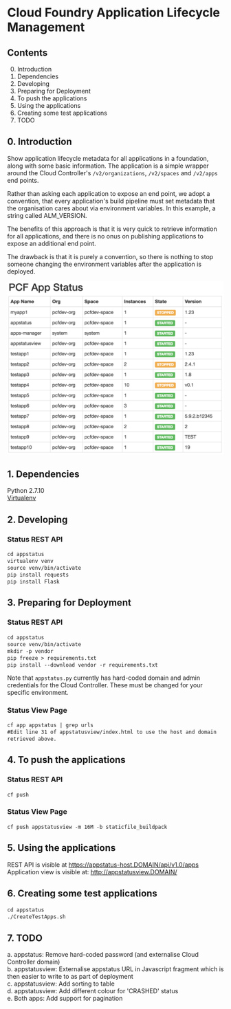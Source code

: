 # Cloud Foundry Application Lifecycle Management  
## Contents  
0. Introduction   
1. Dependencies   
2. Developing  
3. Preparing for Deployment  
4. To push the applications  
5. Using the applications  
6. Creating some test applications  
7. TODO  
  
## 0. Introduction 
Show application lifecycle metadata for all applications in a foundation, along with some basic information. The application is a simple wrapper around the Cloud Controller's `/v2/organizations`, `/v2/spaces` and `/v2/apps` end points.  
  
Rather than asking each application to expose an end point, we adopt a convention, that every application's build pipeline must set  metadata that the organisation cares about via environment variables. In this example, a string called ALM_VERSION.  
  
The benefits of this approach is that it is very quick to retrieve information for all applications, and there is no onus on publishing applications to expose an additional end point.  
  
The drawback is that it is purely a convention, so there is nothing to stop someone changing the environment variables after the application is deployed.  
  
![Screenshot](https://github.com/bendalby82/cfalm/blob/master/images/testview.png)

## 1. Dependencies  
Python 2.7.10  
[Virtualenv](http://docs.python-guide.org/en/latest/dev/virtualenvs/)    
  
## 2. Developing
### Status REST API
    
    cd appstatus  
    virtualenv venv  
    source venv/bin/activate  
    pip install requests  
    pip install Flask  
    
## 3. Preparing for Deployment  
### Status REST API  
    
    cd appstatus  
    source venv/bin/activate  
    mkdir -p vendor    
    pip freeze > requirements.txt    
    pip install --download vendor -r requirements.txt  
  
Note that `appstatus.py` currently has hard-coded domain and admin credentials for the Cloud Controller. These must be changed for your specific environment.  
  
### Status View Page  
    
    cf app appstatus | grep urls  
    #Edit line 31 of appstatusview/index.html to use the host and domain retrieved above.  
    
## 4. To push the applications  
### Status REST API
    
    cf push
    
### Status View Page  
    
    cf push appstatusview -m 16M -b staticfile_buildpack 
  
## 5. Using the applications  
REST API is visible at https://appstatus-host.DOMAIN/api/v1.0/apps  
Application view is visible at: http://appstatusview.DOMAIN/  
  
## 6. Creating some test applications
    
    cd appstatus
    ./CreateTestApps.sh

## 7. TODO  
a. appstatus: Remove hard-coded password (and externalise Cloud Controller domain)   
b. appstatusview: Externalise appstatus URL in Javascript fragment which is then easier to write to as part of deployment   
c. appstatusview: Add sorting to table  
d. appstatusview: Add different colour for 'CRASHED' status   
e. Both apps: Add support for pagination   
